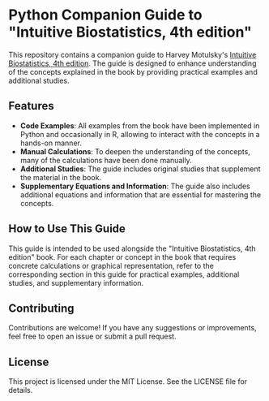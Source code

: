 # Python Companion Guide to "Intuitive Biostatistics, 4th edition"

This repository contains a companion guide to Harvey Motulsky's [Intuitive Biostatistics, 4th edition](https://global.oup.com/ushe/product/intuitive-biostatistics-9780190643560). The guide is designed to enhance understanding of the concepts explained in the book by providing practical examples and additional studies.

## Features

- **Code Examples**: All examples from the book have been implemented in Python and occasionally in R, allowing to interact with the concepts in a hands-on manner.
- **Manual Calculations**: To deepen the understanding of the concepts, many of the calculations have been done manually.
- **Additional Studies**: The guide includes original studies that supplement the material in the book.
- **Supplementary Equations and Information**: The guide also includes additional equations and information that are essential for mastering the concepts.

## How to Use This Guide

This guide is intended to be used alongside the "Intuitive Biostatistics, 4th edition" book. For each chapter or concept in the book that requires concrete calculations or graphical representation, refer to the corresponding section in this guide for practical examples, additional studies, and supplementary information.

## Contributing

Contributions are welcome! If you have any suggestions or improvements, feel free to open an issue or submit a pull request.

## License

This project is licensed under the MIT License. See the LICENSE file for details.
